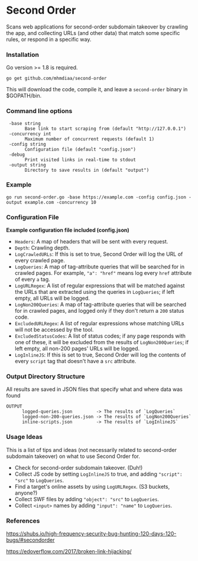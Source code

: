 # Second Order

Scans web applications for second-order subdomain takeover by crawling the app, and collecting URLs (and other data) that match some specific rules, or respond in a specific way.

### Installation
Go version >= 1.8 is required.
```
go get github.com/mhmdiaa/second-order
```
This will download the code, compile it, and leave a `second-order` binary in $GOPATH/bin.

### Command line options
```
 -base string
       Base link to start scraping from (default "http://127.0.0.1")
 -concurrency int
       Maximum number of concurrent requests (default 1)
 -config string
       Configuration file (default "config.json")
 -debug
       Print visited links in real-time to stdout
 -output string
       Directory to save results in (default "output")
```

### Example
```
go run second-order.go -base https://example.com -config config.json -output example.com -concurrency 10
```

### Configuration File
**Example configuration file included (config.json)**
- `Headers`: A map of headers that will be sent with every request.
- `Depth`: Crawling depth.
- `LogCrawledURLs`: If this is set to true, Second Order will log the URL of every crawled page.
- `LogQueries`: A map of tag-attribute queries that will be searched for in crawled pages. For example, `"a": "href"` means log every `href` attribute of every `a` tag.
- `LogURLRegex`: A list of regular expressions that will be matched against the URLs that are extracted using the queries in `LogQueries`; if left empty, all URLs will be logged.
- `LogNon200Queries`: A map of tag-attribute queries that will be searched for in crawled pages, and logged only if they don't return a `200` status code.
- `ExcludedURLRegex`: A list of regular expressions whose matching URLs will not be accessed by the tool.
- `ExcludedStatusCodes`: A list of status codes; if any page responds with one of these, it will be excluded from the results of `LogNon200Queries`; if left empty, all non-200 pages' URLs will be logged.
- `LogInlineJS`: If this is set to true, Second Order will log the contents of every `script` tag that doesn't have a `src` attribute.

### Output Directory Structure
All results are saved in JSON files that specify what and where data was found
```
OUTPUT
      logged-queries.json         -> The results of `LogQueries`
      logged-non-200-queries.json -> The results of `LogNon200Queries`
      inline-scripts.json         -> The results of `LogInlineJS`
```

### Usage Ideas
This is a list of tips and ideas (not necessarily related to second-order subdomain takeover) on what to use Second Order for.
- Check for second-order subdomain takeover. (Duh!)
- Collect JS code by setting `LogInlineJS` to true, and adding `"script": "src"` to `LogQueries`.
- Find a target's online assets by using `LogURLRegex`. (S3 buckets, anyone?)
- Collect SWF files by adding `"object": "src"` to `LogQueries`.
- Collect `<input>` names by adding `"input": "name"` to `LogQueries`.


### References
https://shubs.io/high-frequency-security-bug-hunting-120-days-120-bugs/#secondorder

https://edoverflow.com/2017/broken-link-hijacking/
